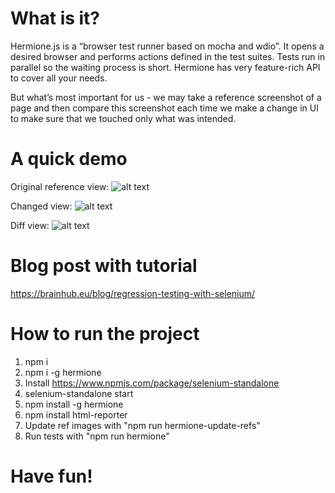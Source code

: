 # What is it?
Hermione.js is a “browser test runner based on mocha and wdio”.
It opens a desired browser and performs actions defined in the test suites.
Tests run in parallel so the waiting process is short.
Hermione has very feature-rich API to cover all your needs.

But what’s most important for us - we may take a reference screenshot of a page and then compare this screenshot each time we make a change in UI to make sure that we touched only what was intended.

# A quick demo

Original reference view:
![alt text](https://github.com/Meph1k/Hermione-CSS-Regression-Testing-Example/blob/master/my/hermione-reports/images/8c6858d/Whole%20page/chromeMobile~ref_0.png?raw=true)

Changed view:
![alt text](https://github.com/Meph1k/Hermione-CSS-Regression-Testing-Example/blob/master/my/hermione-reports/images/8c6858d/Whole%20page/chromeMobile~current_0.png?raw=true)

Diff view:
![alt text](https://github.com/Meph1k/Hermione-CSS-Regression-Testing-Example/blob/master/my/hermione-reports/images/8c6858d/Whole%20page/chromeMobile~diff_0.png?raw=true)

# Blog post with tutorial
https://brainhub.eu/blog/regression-testing-with-selenium/

# How to run the project

1. npm i
2. npm i -g hermione
3. Install https://www.npmjs.com/package/selenium-standalone
4. selenium-standalone start
5. npm install -g hermione
6. npm install html-reporter
7. Update ref images with "npm run hermione-update-refs"
8. Run tests with "npm run hermione"

# Have fun!
